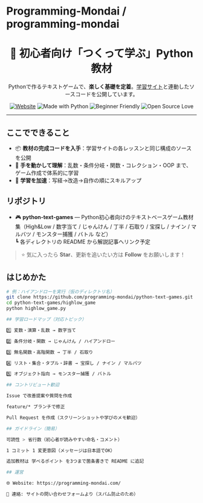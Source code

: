 # Programming-Mondai / programming-mondai

<h1 align="center">👋 初心者向け「つくって学ぶ」Python教材</h1>
<p align="center">
Pythonで作るテキストゲームで、<b>楽しく基礎を定着</b>。<a href="https://programming-mondai.com/">学習サイト</a>と連動したソースコードを公開しています。
</p>

<div align="center">
  
[![Website](https://img.shields.io/badge/Site-programming--mondai.com-blue)](https://programming-mondai.com/)
![Made with Python](https://img.shields.io/badge/Made%20with-Python-3776AB?logo=python&logoColor=white)
![Beginner Friendly](https://img.shields.io/badge/Level-Beginner-success)
![Open Source Love](https://badges.frapsoft.com/os/v1/open-source.svg?v=103)

</div>

---

## ここでできること
- 📦 **教材の完成コードを入手**：学習サイトの各レッスンと同じ構成のソースを公開  
- 🧪 **手を動かして理解**：乱数・条件分岐・関数・コレクション・OOP まで、ゲーム作成で体系的に学習  
- 🚀 **学習を加速**：写経→改造→自作の順にスキルアップ

## リポジトリ
- 🎮 **python-text-games** — Python初心者向けのテキストベースゲーム教材集（High&Low / 数字当て / じゃんけん / 丁半 / 石取り / 宝探し / ナイン / マルバツ / モンスター捕獲 / バトル など）  
  ┗ 各ディレクトリの README から解説記事へリンク予定

> ⭐ 気に入ったら **Star**、更新を追いたい方は **Follow** をお願いします！

## はじめかた
```bash
# 例：ハイアンドローを実行（仮のディレクトリ名）
git clone https://github.com/programming-mondai/python-text-games.git
cd python-text-games/highlow_game
python highlow_game.py

## 学習ロードマップ（対応トピック）

1️⃣ 変数・演算・乱数 → 数字当て

2️⃣ 条件分岐・関数 → じゃんけん / ハイアンドロー

3️⃣ 無名関数・高階関数 → 丁半 / 石取り

4️⃣ リスト・集合・タプル・辞書 → 宝探し / ナイン / マルバツ

5️⃣ オブジェクト指向 → モンスター捕獲 / バトル

## コントリビュート歓迎

Issue で改善提案や質問を作成

feature/* ブランチで修正

Pull Request を作成（スクリーンショットや学びのメモ歓迎）

## ガイドライン（簡易）

可読性 > 省行数（初心者が読みやすい命名・コメント）

1 コミット 1 変更意図（メッセージは日本語でOK）

追加教材は 学べるポイント を3つまで箇条書きで README に追記

## 運営

🌐 Website: https://programming-mondai.com/

📨 連絡: サイトの問い合わせフォームより（スパム防止のため）
